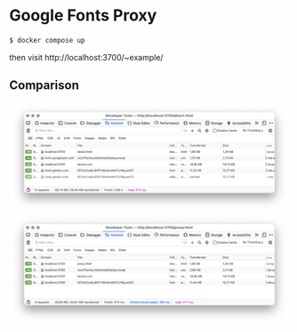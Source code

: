 # Google Fonts Proxy

``` sh
$ docker compose up
```

then visit http://localhost:3700/~example/

## Comparison

![Network Direct](docs/network-direct.png)
![Network Proxy](docs/network-proxy.png)
